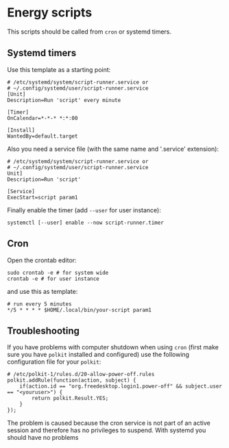 # Energy scripts

This scripts should be called from `cron` or systemd timers.

## Systemd timers

Use this template as a starting point:

    # /etc/systemd/system/script-runner.service or
    # ~/.config/systemd/user/script-runner.service
    [Unit]
    Description=Run 'script' every minute
    
    [Timer]
    OnCalendar=*-*-* *:*:00
    
    [Install]
    WantedBy=default.target

Also you need a service file (with the same name and '.service' extension):

    # /etc/systemd/system/script-runner.service or
    # ~/.config/systemd/user/script-runner.service
    Unit]
    Description=Run 'script'
    
    [Service]
    ExecStart=script param1

Finally enable the timer (add `--user` for user instance):

    systemctl [--user] enable --now script-runner.timer

## Cron

Open the crontab editor:

    sudo crontab -e # for system wide
    crontab -e # for user instance

and use this as template:

    # run every 5 minutes
    */5 * * * * $HOME/.local/bin/your-script param1

## Troubleshooting

If you have problems with computer shutdown when using `cron` (first make sure you have `polkit` installed and configured) use the following configuration file for your `polkit`:

    # /etc/polkit-1/rules.d/20-allow-power-off.rules
    polkit.addRule(function(action, subject) {
        if(action.id == "org.freedesktop.login1.power-off" && subject.user == "<youruser>") {
            return polkit.Result.YES;
        }
    });

The problem is caused because the cron service is not part of an active session and therefore has no privileges to suspend. With systemd you should have no problems
